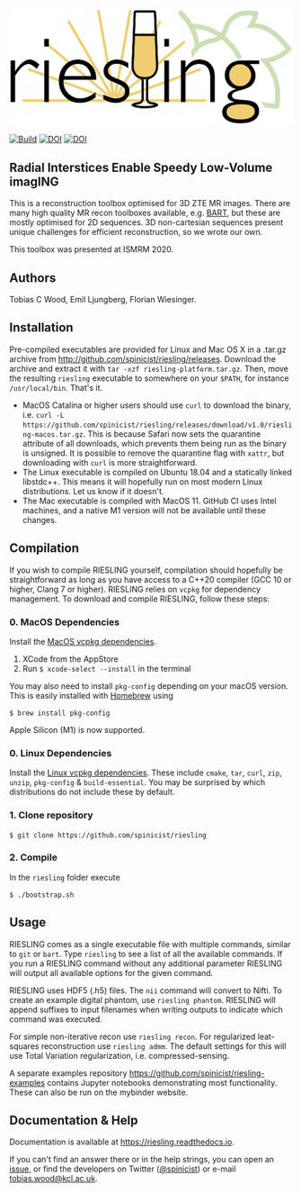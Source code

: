 ![Logo](riesling-logo.png)

[![Build](https://github.com/spinicist/riesling/workflows/Build/badge.svg)](https://github.com/spinicist/riesling/actions)
[![DOI](https://zenodo.org/badge/317237623.svg)](https://zenodo.org/badge/latestdoi/317237623)
[![DOI](https://joss.theoj.org/papers/10.21105/joss.03500/status.svg)](https://doi.org/10.21105/joss.03500)

## Radial Interstices Enable Speedy Low-Volume imagING

This is a reconstruction toolbox optimised for 3D ZTE MR images. There are many high quality MR recon toolboxes available, e.g. [BART](http://mrirecon.github.io/bart/), but these are mostly optimised for 2D sequences. 3D non-cartesian sequences present unique challenges for efficient reconstruction, so we wrote our own.

This toolbox was presented at ISMRM 2020.

## Authors

Tobias C Wood, Emil Ljungberg, Florian Wiesinger.

## Installation

Pre-compiled executables are provided for Linux and Mac OS X in a .tar.gz 
archive from http://github.com/spinicist/riesling/releases. Download the 
archive and extract it with `tar -xzf riesling-platform.tar.gz`. Then, move the 
resulting `riesling` executable to somewhere on your `$PATH`, for instance 
`/usr/local/bin`. That's it.

- MacOS Catalina or higher users should use `curl` to download the binary, i.e. 
  `curl -L https://github.com/spinicist/riesling/releases/download/v1.0/riesling-macos.tar.gz`. 
  This is because Safari now sets the quarantine attribute of all downloads, 
  which prevents them being run as the binary is unsigned. It is possible to 
  remove the quarantine flag with `xattr`, but downloading with `curl` is more 
  straightforward.
- The Linux executable is compiled on Ubuntu 18.04 and a statically linked
  libstdc++. This means it will hopefully run on most modern Linux
  distributions. Let us know if it doesn't.
- The Mac executable is compiled with MacOS 11. GitHub CI uses Intel machines,
  and a native M1 version will not be available until these changes.

## Compilation

If you wish to compile RIESLING yourself, compilation should hopefully be 
straightforward as long as you have access to a C++20 compiler (GCC 10 or
higher, Clang 7 or higher). RIESLING relies on `vcpkg` for dependency
management. To download and compile RIESLING, follow these steps:

### 0. MacOS Dependencies
Install the [MacOS vcpkg dependencies](https://github.com/microsoft/vcpkg#installing-macos-developer-tools).

1. XCode from the AppStore
2. Run `$ xcode-select --install` in the terminal

You may also need to install `pkg-config` depending on your macOS version. This
is easily installed with [Homebrew](https://brew.sh/) using
```
$ brew install pkg-config
```

Apple Silicon (M1) is now supported.

### 0. Linux Dependencies
Install the [Linux vcpkg dependencies](https://github.com/microsoft/vcpkg#installing-linux-developer-tools).
These include `cmake`, `tar`, `curl`, `zip`, `unzip`, `pkg-config` \&
`build-essential`. You may be surprised by which distributions do not include
these by default.

### 1. Clone repository
```
$ git clone https://github.com/spinicist/riesling
```

### 2. Compile
In the `riesling` folder execute
```
$ ./bootstrap.sh
```

## Usage

RIESLING comes as a single executable file with multiple commands, similar to 
`git` or `bart`. Type `riesling` to see a list of all the available commands. If
you run a RIESLING command without any additional parameter RIESLING will output
all available options for the given command.

RIESLING uses HDF5 (.h5) files. The `nii` command will convert to Nifti. To 
create an example digital phantom, use `riesling phantom`. RIESLING will append suffixes 
to input filenames when writing outputs to indicate which command was executed.

For simple non-iterative recon use `riesling recon`. For regularized leat-squares
reconstruction use `riesling admm`. The default settings for this will use Total Variation
regularization, i.e. compressed-sensing.

A separate examples repository https://github.com/spinicist/riesling-examples
contains Jupyter notebooks demonstrating most functionality. These can also be
run on the mybinder website.

## Documentation & Help

Documentation is available at https://riesling.readthedocs.io.

If you can't find an answer there or in the help strings, 
you can open an [issue](https://github.com/spinicist/riesling/issues), or find
the developers on Twitter ([@spinicist](https://twitter.com/spinicist)) or
e-mail tobias.wood@kcl.ac.uk.
